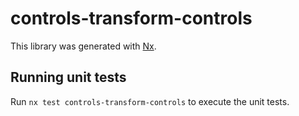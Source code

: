 # controls-transform-controls

This library was generated with [Nx](https://nx.dev).

## Running unit tests

Run `nx test controls-transform-controls` to execute the unit tests.
